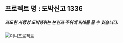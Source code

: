 ##  프로젝트 명  :  도박신고 1336
##### 과도한 사행성 도박행위는 본인과 주위에 피해를 줄 수 있습니다.

![미니프로젝트](https://user-images.githubusercontent.com/110077966/189128230-4783a668-ac13-4ffa-bd81-e58ae4639d75.jpg)
